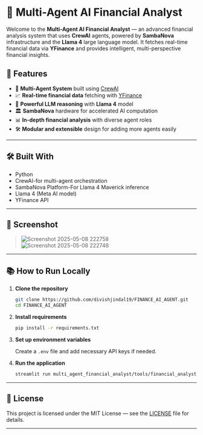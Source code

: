 # 🎯 Multi-Agent AI Financial Analyst

Welcome to the **Multi-Agent AI Financial Analyst** — an advanced financial analysis system that uses **CrewAI** agents, powered by **SambaNova** infrastructure and the **Llama 4** large language model. It fetches real-time financial data via **YFinance** and provides intelligent, multi-perspective financial insights.


## 🚀 Features

- 🤖 **Multi-Agent System** built using [CrewAI](https://www.crewai.com/)
- 📈 **Real-time financial data** fetching with [YFinance](https://pypi.org/project/yfinance/)
- 🧠 **Powerful LLM reasoning** with **Llama 4** model
- 🏛️ **SambaNova** hardware for accelerated AI computation
- 📊 **In-depth financial analysis** with diverse agent roles
- 🛠️ **Modular and extensible** design for adding more agents easily

---

## 🛠️ Built With

- Python
- CrewAI-for multi-agent orchestration
- SambaNova Platform-For Llama 4 Maverick inference
- Llama 4 (Meta AI model)
- YFinance API

---

## 📸 Screenshot

> ![Screenshot 2025-05-08 222758](https://github.com/user-attachments/assets/61c76787-0c28-44a3-9938-e09873ad7d08)
![Screenshot 2025-05-08 222748](https://github.com/user-attachments/assets/d083c500-ba22-46f3-b403-990dbac15a6a)


---

## 📚 How to Run Locally

1. **Clone the repository**

    ```bash
    git clone https://github.com/divishjindal19/FINANCE_AI_AGENT.git
    cd FINANCE_AI_AGENT
    ```

2. **Install requirements**

    ```bash
    pip install -r requirements.txt
    ```

3. **Set up environment variables**

    Create a `.env` file and add necessary API keys if needed.

4. **Run the application**

    ```bash
    streamlit run multi_agent_financial_analyst/tools/financial_analyst.py
    ```

---



## 📄 License

This project is licensed under the MIT License — see the [LICENSE](LICENSE) file for details.

---


